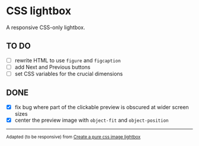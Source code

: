 # CSS lightbox

A responsive CSS-only lightbox.

## TO DO

- [ ] rewrite HTML to use `figure` and `figcaption`
- [ ] add Next and Previous buttons
- [ ] set CSS variables for the crucial dimensions

## DONE

- [x] fix bug where part of the clickable preview is obscured at wider screen sizes
- [x] center the preview image with `object-fit` and `object-position`

---
<small>Adapted (to be responsive) from [Create a pure css image lightbox](https://webdesignerhut.com/pure-css-image-lightbox/)</small>
